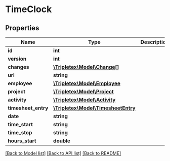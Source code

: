 # TimeClock

## Properties
Name | Type | Description | Notes
------------ | ------------- | ------------- | -------------
**id** | **int** |  | [optional] 
**version** | **int** |  | [optional] 
**changes** | [**\Tripletex\Model\Change[]**](Change.md) |  | [optional] 
**url** | **string** |  | [optional] 
**employee** | [**\Tripletex\Model\Employee**](Employee.md) |  | 
**project** | [**\Tripletex\Model\Project**](Project.md) |  | [optional] 
**activity** | [**\Tripletex\Model\Activity**](Activity.md) |  | [optional] 
**timesheet_entry** | [**\Tripletex\Model\TimesheetEntry**](TimesheetEntry.md) |  | [optional] 
**date** | **string** |  | 
**time_start** | **string** |  | 
**time_stop** | **string** |  | [optional] 
**hours_start** | **double** |  | [optional] 

[[Back to Model list]](../README.md#documentation-for-models) [[Back to API list]](../README.md#documentation-for-api-endpoints) [[Back to README]](../README.md)

